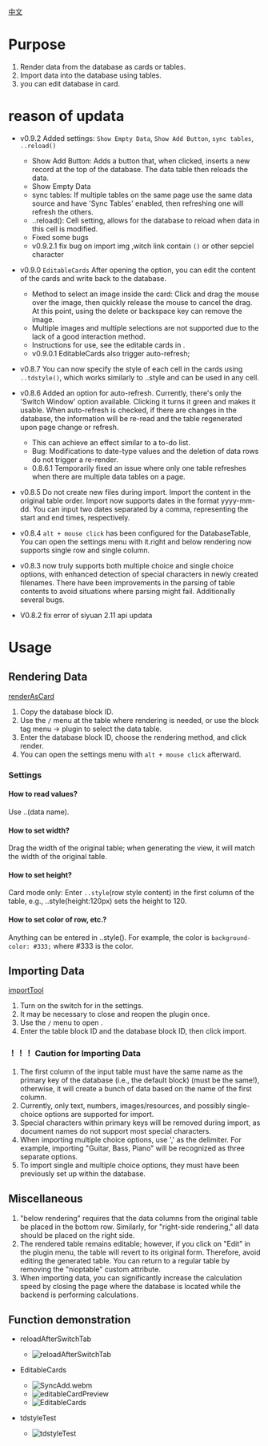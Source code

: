 [中文](https://github.com/AirParty/siyuan-plugin-niop-DataBaseTable/blob/main/README_zh_CN.md)

# Purpose

1. Render data from the database as cards or tables.
2. Import data into the database using tables.
3. you can edit database in card.

# reason of updata

* v0.9.2 Added settings: `Show Empty Data`, `Show Add Button`, `sync tables`, `..reload()`

  * Show Add Button: Adds a button that, when clicked, inserts a new record at the top of the database. The data table then reloads the data.
  * Show Empty Data
  * sync tables: If multiple tables on the same page use the same data source and have 'Sync Tables' enabled, then refreshing one will refresh the others.
  * ..reload(): Cell setting, allows for the database to reload when data in this cell is modified.
  * Fixed some bugs
  * v0.9.2.1 fix bug on import img ,witch link contain `()` or other sepciel character
* v0.9.0 `EditableCards` After opening the option, you can edit the content of the cards and write back to the database.

  * Method to select an image inside the card: Click and drag the mouse over the image, then quickly release the mouse to cancel the drag. At this point, using the delete or backspace key can remove the image.
  * Multiple images and multiple selections are not supported due to the lack of a good interaction method.
  * Instructions for use, see the editable cards in <Function Demonstration>.
  * v0.9.0.1 EditableCards also trigger auto-refresh;
* v0.8.7 You can now specify the style of each cell in the cards using `..tdstyle()`, which works similarly to ..style and can be used in any cell.
* v0.8.6 Added an option for auto-refresh. Currently, there's only the 'Switch Window' option available. Clicking it turns it green and makes it usable. When auto-refresh is checked, if there are changes in the database, the information will be re-read and the table regenerated upon page change or refresh.

  * This can achieve an effect similar to a to-do list.
  * Bug: Modifications to date-type values and the deletion of data rows do not trigger a re-render.
  * 0.8.6.1 Temporarily fixed an issue where only one table refreshes when there are multiple data tables on a page.
* v0.8.5 Do not create new files during import. Import the content in the original table order. Import now supports dates in the format yyyy-mm-dd. You can input two dates separated by a comma, representing the start and end times, respectively.
* v0.8.4 `alt + mouse click` has been configured for the DatabaseTable, You can open the settings menu with it.right and below rendering now supports single row and single column.
* v0.8.3 now truly supports both multiple choice and single choice options, with enhanced detection of special characters in newly created filenames. There have been improvements in the parsing of table contents to avoid situations where parsing might fail. Additionally several bugs.
* V0.8.2 fix error of siyuan 2.11 api updata

# Usage

## Rendering Data

[renderAsCard](https://github.com/AirParty/siyuan-plugin-niop-DataBaseTable/assets/7642279/112f9f2b-bb60-48df-bc0c-fa160874a16b)

1. Copy the database block ID.
2. Use the `/` menu at the table where rendering is needed, or use the block tag menu -> plugin to select the data table.
3. Enter the database block ID, choose the rendering method, and click render.
4. You can open the settings menu with `alt + mouse click` afterward.

### Settings

#### How to read values?

Use ..(data name).

#### How to set width?

Drag the width of the original table; when generating the view, it will match the width of the original table.

#### How to set height?

Card mode only: Enter `..style`(row style content) in the first column of the table, e.g., ..style(height:120px) sets the height to 120.

#### How to set color of row, etc.?

Anything can be entered in ..style(). For example, the color is `background-color: #333;` where #333 is the color.

## Importing Data

[importTool](https://github.com/AirParty/siyuan-plugin-niop-DataBaseTable/assets/7642279/22d25560-0acf-4575-8e2a-831ec7204625)

1. Turn on the switch for <Import Tool> in the settings.
2. It may be necessary to close and reopen the plugin once.
3. Use the `/` menu to open <DateBaseImport>.
4. Enter the table block ID and the database block ID, then click import.

### ！！！ Caution for Importing Data

1. The first column of the input table must have the same name as the primary key of the database (i.e., the default block) (must be the same!), otherwise, it will create a bunch of data based on the name of the first column.
2. Currently, only text, numbers, images/resources, and possibly single-choice options are supported for import.
3. Special characters within primary keys will be removed during import, as document names do not support most special characters.
4. When importing multiple choice options, use ',' as the delimiter. For example, importing "Guitar, Bass, Piano" will be recognized as three separate options.
5. To import single and multiple choice options, they must have been previously set up within the database.

## Miscellaneous

1. "below rendering" requires that the data columns from the original table be placed in the bottom row. Similarly, for "right-side rendering," all data should be placed on the right side.
2. The rendered table remains editable; however, if you click on "Edit" in the plugin menu, the table will revert to its original form. Therefore, avoid editing the generated table. You can return to a regular table by removing the "nioptable" custom attribute.
3. When importing data, you can significantly increase the calculation speed by closing the page where the database is located while the backend is performing calculations.

## Function demonstration

* reloadAfterSwitchTab

  * ![reloadAfterSwitchTab](https://github.com/AirParty/siyuan-plugin-niop-DataBaseTable/assets/7642279/c9897082-ed8e-41cd-8e2f-0a2df8bb6d74)
* EditableCards

  * ![SyncAdd.webm](https://github.com/AirParty/siyuan-plugin-niop-DataBaseTable/assets/7642279/c6ac50de-29ee-42f3-ae0a-a70fd8470761)
  * ![editableCardPreview](https://github.com/AirParty/siyuan-plugin-niop-DataBaseTable/assets/7642279/222488c3-86c7-46bf-865e-58ebc008b23d)
  * ![EditableCards](https://github.com/AirParty/siyuan-plugin-niop-DataBaseTable/assets/7642279/ef590759-ca43-4d0d-854e-c2ba175dad87)
* tdstyleTest

  * ![tdstyleTest](https://github.com/AirParty/siyuan-plugin-niop-DataBaseTable/assets/7642279/0063e6fe-5349-4b6d-ae43-ef8b145dbda3)
